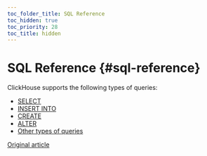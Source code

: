 ```yaml
---
toc_folder_title: SQL Reference
toc_hidden: true
toc_priority: 28
toc_title: hidden
---
```


# SQL Reference {#sql-reference}

ClickHouse supports the following types of queries:

-   [SELECT](../sql-reference/statements/select/index.md)
-   [INSERT INTO](../sql-reference/statements/insert-into.md)
-   [CREATE](../sql-reference/statements/create/index.md)
-   [ALTER](../sql-reference/statements/alter.md#query_language_queries_alter)
-   [Other types of queries](../sql-reference/statements/misc.md)

[Original article](https://clickhouse.tech/docs/en/sql-reference/) <!--hide-->
